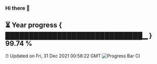 ### Hi there 👋
⏳ Year progress { █████████████████████████████▁ } 99.74 %
---
⏰ Updated on Fri, 31 Dec 2021 00:58:22 GMT
![Progress Bar CI](https://github.com/liununu/liununu/workflows/Progress%20Bar%20CI/badge.svg)
